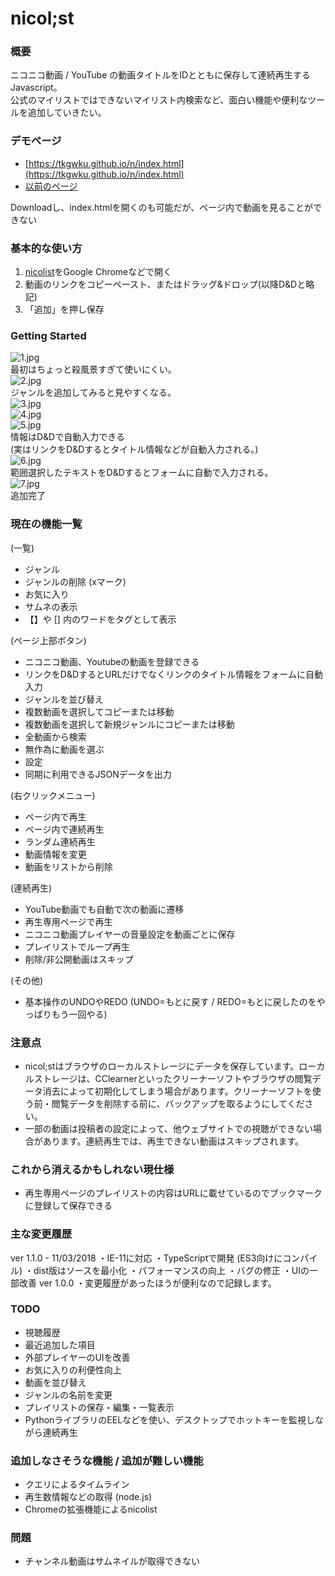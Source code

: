 # nicol;st

### 概要
ニコニコ動画 / YouTube の動画タイトルをIDとともに保存して連続再生するJavascript。  
公式のマイリストではできないマイリスト内検索など、面白い機能や便利なツールを追加していきたい。

### デモページ
* [https://tkgwku.github.io/n/index.html](https://tkgwku.github.io/n/index.html)   
* [以前のページ](http://jar.oiran.org/app/nicolist/)   

Downloadし、index.htmlを開くのも可能だが、ページ内で動画を見ることができない

### 基本的な使い方
1. [nicolist](https://tkgwku.github.io/n/index.html)をGoogle Chromeなどで開く
2. 動画のリンクをコピーペースト、またはドラッグ&ドロップ(以降D&Dと略記)
3. 「追加」を押し保存

### Getting Started
![1.jpg](img/1.png)  
最初はちょっと殺風景すぎて使いにくい。  
![2.jpg](img/2.png)  
ジャンルを追加してみると見やすくなる。  
![3.jpg](img/3.png)  
![4.jpg](img/4.png)  
![5.jpg](img/5.png)   
情報はD&Dで自動入力できる   
(実はリンクをD&Dするとタイトル情報などが自動入力される。)   
![6.jpg](img/6.png)  
範囲選択したテキストをD&Dするとフォームに自動で入力される。   
![7.jpg](img/7.png)  
追加完了  

### 現在の機能一覧
(一覧)
* ジャンル
* ジャンルの削除 (xマーク)
* お気に入り
* サムネの表示
* 【】や [] 内のワードをタグとして表示

(ページ上部ボタン)
* ニコニコ動画、Youtubeの動画を登録できる
* リンクをD&DするとURLだけでなくリンクのタイトル情報をフォームに自動入力
* ジャンルを並び替え
* 複数動画を選択してコピーまたは移動
* 複数動画を選択して新規ジャンルにコピーまたは移動
* 全動画から検索
* 無作為に動画を選ぶ
* 設定
* 同期に利用できるJSONデータを出力

(右クリックメニュー)
* ページ内で再生 
* ページ内で連続再生
* ランダム連続再生
* 動画情報を変更
* 動画をリストから削除

(連続再生)
* YouTube動画でも自動で次の動画に遷移
* 再生専用ページで再生
* ニコニコ動画プレイヤーの音量設定を動画ごとに保存
* プレイリストでループ再生
* 削除/非公開動画はスキップ

(その他)
* 基本操作のUNDOやREDO (UNDO=もとに戻す / REDO=もとに戻したのをやっぱりもう一回やる)

### 注意点
* nicol;stはブラウザのローカルストレージにデータを保存しています。ローカルストレージは、CClearnerといったクリーナーソフトやブラウザの閲覧データ消去によって初期化してしまう場合があります。クリーナーソフトを使う前・閲覧データを削除する前に、バックアップを取るようにしてください。
* 一部の動画は投稿者の設定によって、他ウェブサイトでの視聴ができない場合があります。連続再生では、再生できない動画はスキップされます。

### これから消えるかもしれない現仕様
* 再生専用ページのプレイリストの内容はURLに載せているのでブックマークに登録して保存できる

### 主な変更履歴
ver 1.1.0 - 11/03/2018
・IE-11に対応
・TypeScriptで開発 (ES3向けにコンパイル)
・dist版はソースを最小化
・パフォーマンスの向上
・バグの修正
・UIの一部改善
ver 1.0.0
・変更履歴があったほうが便利なので記録します。


### TODO
* 視聴履歴
* 最近追加した項目
* 外部プレイヤーのUIを改善
* お気に入りの利便性向上
* 動画を並び替え
* ジャンルの名前を変更
* プレイリストの保存・編集・一覧表示
* PythonライブラリのEELなどを使い、デスクトップでホットキーを監視しながら連続再生

### 追加しなさそうな機能 / 追加が難しい機能 
* クエリによるタイムライン
* 再生数情報などの取得 (node.js)
* Chromeの拡張機能によるnicolist

### 問題
* チャンネル動画はサムネイルが取得できない
